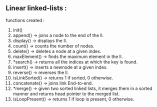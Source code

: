 ## Linear linked-lists :

functions created :
1. init()
2. append()   -> joins a node to the end of the ll.
3. display()  -> displays the ll.
4. count()    -> counts the number of nodes.
5. delete()   -> deletes a node at a given index.
6. maxElement() -> finds the maximum element in the ll.
7. *search()   -> returns all the indices at which the key is found.
8. insert()    -> inserts a newnode at a given index.
9. reverse()   -> reverses the ll.
10. isLinkSorted() -> returns 1 if sorted, 0 otherwise.
11. concatenate()  -> joins link End-to-end.
12. *merge()    -> given two sorted linked lists, it merges them in a sorted manner and returns head pointer to the merged list.
13. isLoopPresent() -> returns 1 if loop is present, 0 otherwise.